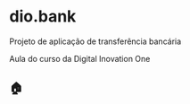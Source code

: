 # dio.bank
Projeto de aplicação de transferência bancária

Aula do curso da Digital Inovation One 

## :house:



